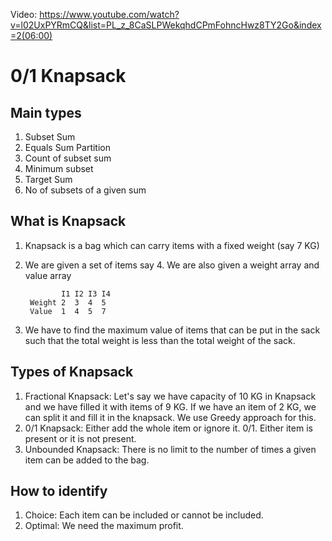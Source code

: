 Video: https://www.youtube.com/watch?v=l02UxPYRmCQ&list=PL_z_8CaSLPWekqhdCPmFohncHwz8TY2Go&index=2(06:00)

# 0/1 Knapsack

## Main types

1. Subset Sum
2. Equals Sum Partition
3. Count of subset sum
4. Minimum subset
5. Target Sum
6. No of subsets of a given sum

## What is Knapsack
1. Knapsack is a bag which can carry items with a fixed weight (say 7 KG)
2. We are given a set of items say 4. We are also given a weight array and value array
  
               I1 I2 I3 I4
        Weight 2  3  4  5
        Value  1  4  5  7
3. We have to find the maximum value of items that can be put in the sack such that the total weight is less than the total weight of the sack.

## Types of Knapsack
1. Fractional Knapsack: Let's say we have capacity of 10 KG in Knapsack and we have filled it with items of 9 KG. If we have an item of 2 KG, we can split it and fill it in the knapsack. We use Greedy approach for this.
2. 0/1 Knapsack: Either add the whole item or ignore it. 0/1. Either item is present or it is not present.
3. Unbounded Knapsack: There is no limit to the number of times a given item can be added to the bag.

## How to identify
1. Choice: Each item can be included or cannot be included.
2. Optimal: We need the maximum profit. 